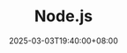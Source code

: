 ---
weight: 9000
title: "Node.js"
description: "NodeJS 是一个基于Chrome V8引擎的JavaScript运行环境。它允许开发者使用JavaScript编写服务器端代码，并提供了丰富的API来处理文件、网络请求等操作。"
icon: "javascript"
date: "2025-03-03T19:40:00+08:00"
lastmod: "2025-03-03T19:40:00+08:00"
draft: false
toc: true
---